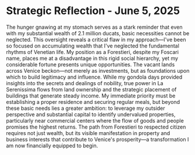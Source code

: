 # Strategic Reflection - June 5, 2025

The hunger gnawing at my stomach serves as a stark reminder that even with my substantial wealth of 2.1 million ducats, basic necessities cannot be neglected. This oversight reveals a critical flaw in my approach—I've been so focused on accumulating wealth that I've neglected the fundamental rhythms of Venetian life. My position as a Forestieri, despite my Foscari name, places me at a disadvantage in this rigid social hierarchy, yet my considerable fortune presents unique opportunities. The vacant lands across Venice beckon—not merely as investments, but as foundations upon which to build legitimacy and influence. While my gondola days provided insights into the secrets and dealings of nobility, true power in La Serenissima flows from land ownership and the strategic placement of buildings that generate steady income. My immediate priority must be establishing a proper residence and securing regular meals, but beyond these basic needs lies a greater ambition: to leverage my outsider perspective and substantial capital to identify undervalued properties, particularly near commercial centers where the flow of goods and people promises the highest returns. The path from Forestieri to respected citizen requires not just wealth, but its visible manifestation in property and business interests that contribute to Venice's prosperity—a transformation I am now financially equipped to begin.
